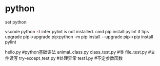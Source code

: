 # python
set python

vscode python
<span style="color:#E93B3B">×</span>Linter pylint is not installed.
cmd
pip install pylint
if tips upgrade pip->upgrade pip:python -m pip install --upgrade pip->pip install pylint

hello.py                          #python基础语法
animal_class.py  class_test.py    #类
file_test.py                      #文件读写
try-except_test.py                #处理异常
test1.py                          #不定参数函数
